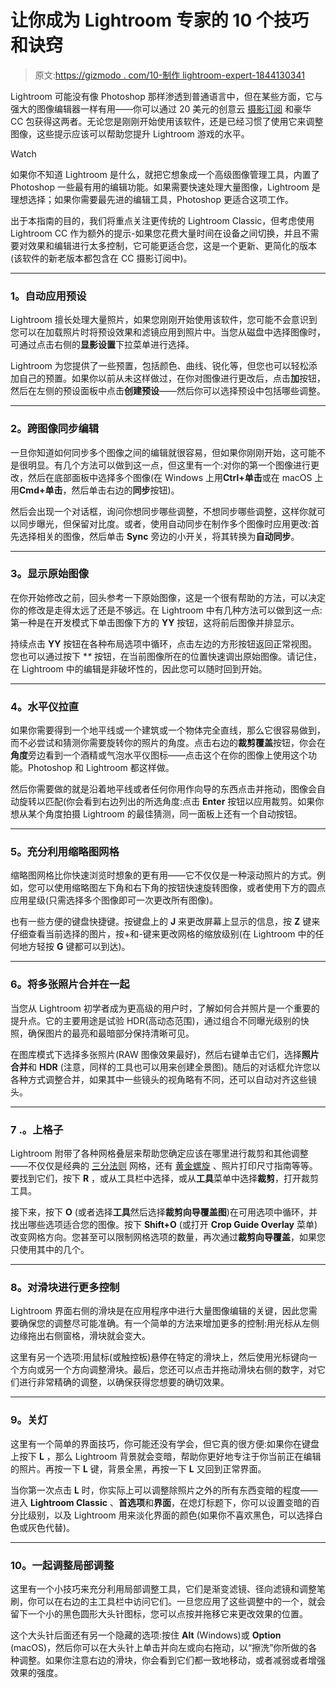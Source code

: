 # 让你成为 Lightroom 专家的 10 个技巧和诀窍

> 原文:[https://gizmodo . com/10-制作 lightroom-expert-1844130341](https://gizmodo.com/10-tips-and-tricks-to-make-you-a-lightroom-expert-1844130341)

Lightroom 可能没有像 Photoshop 那样渗透到普通语言中，但在某些方面，它与强大的图像编辑器一样有用——你可以通过 20 美元的创意云 [摄影订阅](https://www.adobe.com/creativecloud/photography/compare-plans.html) 和豪华 CC 包获得这两者。无论您是刚刚开始使用该软件，还是已经习惯了使用它来调整图像，这些提示应该可以帮助您提升 Lightroom 游戏的水平。

Watch

如果你不知道 Lightroom 是什么，就把它想象成一个高级图像管理工具，内置了 Photoshop 一些最有用的编辑功能。如果需要快速处理大量图像，Lightroom 是理想选择；如果你需要最先进的编辑工具，Photoshop 更适合这项工作。

出于本指南的目的，我们将重点关注更传统的 Lightroom Classic，但考虑使用 Lightroom CC 作为额外的提示-如果您花费大量时间在设备之间切换，并且不需要对效果和编辑进行太多控制，它可能更适合您，这是一个更新、更简化的版本(该软件的新老版本都包含在 CC 摄影订阅中)。

* * *

### **1。自动应用预设**

Lightroom 擅长处理大量照片，如果您刚刚开始使用该软件，您可能不会意识到您可以在加载照片时将预设效果和滤镜应用到照片中。当您从磁盘中选择图像时，可通过点击右侧的**显影设置**下拉菜单进行选择。

Lightroom 为您提供了一些预置，包括颜色、曲线、锐化等，但您也可以轻松添加自己的预置。如果你以前从未这样做过，在你对图像进行更改后，点击**加**按钮，然后在左侧的预设面板中点击**创建预设**——然后你可以选择预设中包括哪些调整。

* * *

### **2。跨图像同步编辑**

一旦你知道如何同步多个图像之间的编辑就很容易，但如果你刚刚开始，这可能不是很明显。有几个方法可以做到这一点，但这里有一个:对你的第一个图像进行更改，然后在底部面板中选择多个图像(在 Windows 上用**Ctrl+单击**或在 macOS 上用**Cmd+单击**，然后单击右边的**同步**按钮)。

然后会出现一个对话框，询问你想同步哪些调整，不想同步哪些调整，这样你就可以同步曝光，但保留对比度。或者，使用自动同步在制作多个图像时应用更改:首先选择相关的图像，然后单击 **Sync** 旁边的小开关，将其转换为**自动同步**。

* * *

### **3。显示原始图像**

在你开始修改之前，回头参考一下原始图像，这是一个很有帮助的方法，可以决定你的修改是走得太远了还是不够远。在 Lightroom 中有几种方法可以做到这一点:第一种是在开发模式下单击图像下方的 **YY** 按钮，这将前后图像并排显示。

持续点击 **YY** 按钮在各种布局选项中循环，点击左边的方形按钮返回正常视图。您也可以通过按下 **\** 按钮，在当前图像所在的位置快速调出原始图像。请记住，在 Lightroom 中的编辑是非破坏性的，因此您可以随时回到开始。

* * *

### **4。水平仪拉直**

如果你需要得到一个地平线或一个建筑或一个物体完全直线，那么它很容易做到，而不必尝试和猜测你需要旋转你的照片的角度。点击右边的**裁剪覆盖**按钮，你会在**角度**旁边看到一个酒精或气泡水平仪图标——点击这个在你的图像上使用这个功能。Photoshop 和 Lightroom 都这样做。

然后你需要做的就是沿着地平线或者任何你用作向导的东西点击并拖动，图像会自动旋转以匹配(你会看到右边列出的所选角度:点击 **Enter** 按钮以应用裁剪。如果你想从某个角度拍摄 Lightroom 的最佳猜测，同一面板上还有一个自动按钮。

* * *

### **5。充分利用缩略图网格**

缩略图网格比你快速浏览时想象的更有用——它不仅仅是一种滚动照片的方式。例如，您可以使用缩略图左下角和右下角的按钮快速旋转图像，或者使用下方的圆点应用星级(只需选择多个图像即可一次更改所有图像)。

也有一些方便的键盘快捷键。按键盘上的 **J** 来更改屏幕上显示的信息，按 **Z** 键来仔细查看当前选择的图片，按+和-键来更改网格的缩放级别(在 Lightroom 中的任何地方轻按 **G** 键都可以到达)。

* * *

### **6。将多张照片合并在一起**

当您从 Lightroom 初学者成为更高级的用户时，了解如何合并照片是一个重要的提升点。它的主要用途是试验 HDR(高动态范围)，通过组合不同曝光级别的快照，确保图片的最亮和最暗部分保持清晰可见。

在图库模式下选择多张照片(RAW 图像效果最好)，然后右键单击它们，选择**照片合并**和 **HDR** (注意，同样的工具也可以用来创建全景图)。随后的对话框允许您以各种方式调整合并，如果其中一些镜头的视角略有不同，还可以自动对齐这些镜头。

* * *

### 7 .**。上格子**

Lightroom 附带了各种网格叠层来帮助您确定应该在哪里进行裁剪和其他调整——不仅仅是经典的 [三分法则](https://en.wikipedia.org/wiki/Rule_of_thirds) 网格，还有 [黄金螺旋](https://en.wikipedia.org/wiki/Golden_spiral) 、照片打印尺寸指南等等。要找到它们，按下 **R** ，或从工具栏中选择，或从**工具**菜单中选择**裁剪**，打开裁剪工具。

接下来，按下 **O** (或者选择**工具**然后选择**裁剪向导覆盖图**)在可用选项中循环，并找出哪些选项适合您的图像。按下 **Shift+O** (或打开 **Crop Guide Overlay** 菜单)改变网格方向。您甚至可以限制网格选项的数量，再次通过**裁剪向导覆盖**，如果您只使用其中的几个。

* * *

### **8。对滑块进行更多控制**

Lightroom 界面右侧的滑块是在应用程序中进行大量图像编辑的关键，因此您需要确保您的调整尽可能准确。有一个简单的方法来增加更多的控制:用光标从左侧边缘拖出右侧窗格，滑块就会变大。

这里有另一个选项:用鼠标(或触控板)悬停在特定的滑块上，然后使用光标键向一个方向或另一个方向调整滑块。最后，您还可以点击并拖动滑块右侧的数字，对它们进行非常精确的调整，以确保获得您想要的确切效果。

* * *

### **9。关灯**

这里有一个简单的界面技巧，你可能还没有学会，但它真的很方便:如果你在键盘上按下 **L** ，那么 Lightroom 背景就会变暗，帮助你更好地专注于你当前正在编辑的照片。再按一下 **L** 键，背景全黑，再按一下 **L** 又回到正常界面。

当你第一次点击 **L** 时，你实际上可以调整除照片之外的所有东西变暗的程度——进入 **Lightroom Classic** 、**首选项**和**界面**，在熄灯标题下，你可以设置变暗的百分比级别，以及 Lightroom 用来淡化界面的颜色(如果你不喜欢黑色，可以选择白色或灰色代替)。

* * *

### 10。一起调整局部调整

这里有一个小技巧来充分利用局部调整工具，它们是渐变滤镜、径向滤镜和调整笔刷，你可以在右边的主工具栏中访问它们。一旦您应用了这些调整中的一个，就会留下一个小的黑色圆形大头针图标，您可以点按并拖移它来更改效果的位置。

这个大头针后面还有另一个隐藏的选项:按住 **Alt** (Windows)或 **Option** (macOS)，然后你可以在大头针上单击并向左或向右拖动，以“擦洗”你所做的各种调整。如果你注意右边的滑块，你会看到它们都一致地移动，或者减弱或者增强效果的强度。